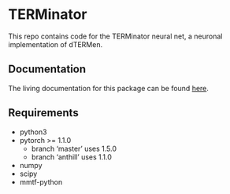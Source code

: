# TERMinator
This repo contains code for the TERMinator neural net, a neuronal implementation of dTERMen.

## Documentation
The living documentation for this package can be found [here](https://docs.google.com/document/d/1xiaKvsUgBG5gzdJVc7iZQBsFyWzoPZx4k-vBip66Q20/edit?usp=sharing).

## Requirements
* python3
* pytorch >= 1.1.0
    * branch ‘master’ uses 1.5.0
    * branch ‘anthill’ uses 1.1.0
* numpy
* scipy
* mmtf-python
